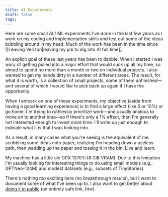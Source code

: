 ```yaml
---
title: AI Experiments
draft: false
tags:
---
```

Here are some small AI / ML experiments I've done in the last few years as I work on my coding and implementation skills and test out some of the ideas bubbling around in my head. Much of the work has been in the time since [[Leaving Verizon|leaving my job to dig into AI full time]].

An explicit goal of these last years has been to dabble. When I started I was wary of getting pulled into a major effort that would suck up all my time, so aimed to spend no more than a month or two on individual projects. I also wanted to get my hands dirty in a number of different areas. The result, for what it is worth, is a collection of small projects, some of them unfinished—and several of which I would like to pick back up again if I have the opportunity.

When I embark on one of these experiments, my objective (aside from having a good learning experience) is to find a large effect (like 5 or 10%) or go home. I'm trying to ruthlessly prioritize work—and usually anxious to move on to another idea—so if there's only a 1% effect, then I'm generally not interested enough to invest more time. I'll write up just enough to indicate what it is that I was looking into.

As a result, in many cases what you're seeing is the equivalent of me scribbling some ideas onto paper, realizing I'm heading down a useless path, then wadding up the paper and tossing it in the bin. Live and learn.

My machine has a little ole GPX 1070Ti (8 GiB VRAM). Due to this limitation I'm usually looking for interesting things to do using small models (e.g., GPTNeo-124M) and modest datasets (e.g., subsets of TinyStories).

There's nothing *too* exciting here (no breakthrough results), but I want to document some of what I've been up to. I also want to get better about [doing it in public](https://doingitinpublic.com/) (an entirely safe link, btw).